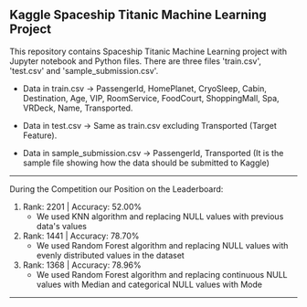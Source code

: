 ## Kaggle Spaceship Titanic Machine Learning Project 
This repository contains Spaceship Titanic Machine Learning project with Jupyter notebook and Python files. There are three files 'train.csv', 'test.csv' and 'sample_submission.csv'.

* Data in train.csv -> PassengerId, HomePlanet, CryoSleep, Cabin, Destination, Age, VIP, RoomService, FoodCourt, ShoppingMall, Spa, VRDeck, Name, Transported.

* Data in test.csv -> Same as train.csv excluding Transported (Target Feature).
 
* Data in sample_submission.csv -> PassengerId, Transported (It is the sample file showing how the data should be submitted to Kaggle)

---

During the Competition our Position on the Leaderboard:
1. Rank: 2201 | Accuracy: 52.00%
	* We used KNN algorithm and replacing NULL values with previous data's values
1. Rank: 1441 | Accuracy: 78.70%
	* We used Random Forest algorithm and replacing NULL values with evenly distributed values in the dataset
1. Rank: 1368 | Accuracy: 78.96%
	* We used Random Forest algorithm and replacing continuous NULL values with Median and categorical NULL values with Mode


---

